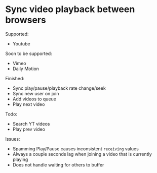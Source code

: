# Sync video playback between browsers

Supported:
- Youtube

Soon to be supported:
- Vimeo
- Daily Motion

Finished:
- Sync play/pause/playback rate change/seek
- Sync new user on join
- Add videos to queue
- Play next video

Todo:
- Search YT videos
- Play prev video

Issues:
- Spamming Play/Pause causes inconsistent `receiving` values
- Always a couple seconds lag when joining a video that is currently playing
- Does not handle waiting for others to buffer